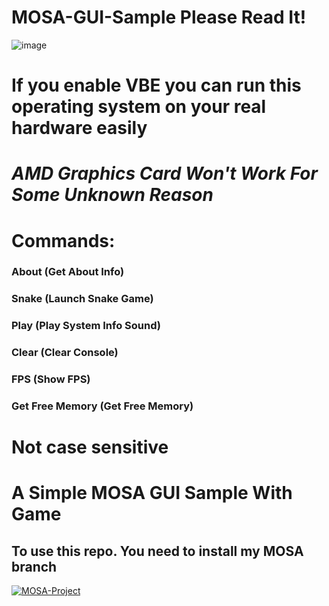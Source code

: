 # MOSA-GUI-Sample Please Read It!
![image](https://github.com/nifanfa/MOSA-GUI-Sample/blob/master/VirtualBox_MOSA_22_08_2021_23_49_16.png)  
# If you enable VBE you can run this operating system on your real hardware easily
# ***AMD Graphics Card Won't Work For Some Unknown Reason***
# Commands:  
### About (Get About Info)
### Snake (Launch Snake Game)
### Play (Play System Info Sound)
### Clear (Clear Console)
### FPS (Show FPS)
### Get Free Memory (Get Free Memory) 

# Not case sensitive

# A Simple MOSA GUI Sample With Game
## To use this repo. You need to install my MOSA branch
[![MOSA-Project](https://github-readme-stats.vercel.app/api/pin/?username=nifanfa&repo=MOSA-Core)](https://github.com/nifanfa/MOSA-Core)
